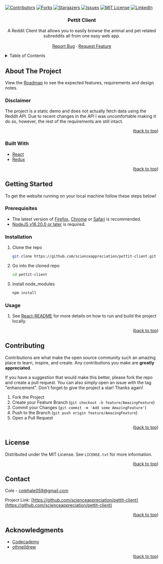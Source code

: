 <!-- Improved compatibility of back to top link: See: https://github.com/othneildrew/Best-README-Template/pull/73 -->
<a name="readme-top"></a>
<!--
*** Thanks for checking out the Best-README-Template. If you have a suggestion
*** that would make this better, please fork the repo and create a pull request
*** or simply open an issue with the tag "enhancement".
*** Don't forget to give the project a star!
*** Thanks again! Now go create something AMAZING! :D
-->



<!-- PROJECT SHIELDS -->
<!--
*** I'm using markdown "reference style" links for readability.
*** Reference links are enclosed in brackets [ ] instead of parentheses ( ).
*** See the bottom of this document for the declaration of the reference variables
*** for contributors-url, forks-url, etc. This is an optional, concise syntax you may use.
*** https://www.markdownguide.org/basic-syntax/#reference-style-links
-->
[![Contributors][contributors-shield]][contributors-url]
[![Forks][forks-shield]][forks-url]
[![Stargazers][stars-shield]][stars-url]
[![Issues][issues-shield]][issues-url]
[![MIT License][license-shield]][license-url]
[![LinkedIn][linkedin-shield]][linkedin-url]

<h3 align="center">Pettit Client</h3>

  <p align="center">
    A Reddit Client that allows you to easily browse the animal and pet related subreddits all from one easy web app.
    <br />
    <br />
    <a href="https://github.com/scienceappreciation/pettit-client/issues">Report Bug</a>
    ·
    <a href="https://github.com/scienceappreciation/pettit-client/issues">Request Feature</a>
  </p>
</div>



<!-- TABLE OF CONTENTS -->
<details>
  <summary>Table of Contents</summary>
  <ol>
    <li>
      <a href="#about-the-project">About The Project</a>
      <ul>
        <li><a href="#built-with">Built With</a></li>
      </ul>
    </li>
    <li>
      <a href="#getting-started">Getting Started</a>
      <ul>
        <li><a href="#prerequisites">Prerequisites</a></li>
        <li><a href="#installation">Installation</a></li>
      </ul>
    </li>
    <li><a href="#usage">Usage</a></li>
    <li><a href="#contributing">Contributing</a></li>
    <li><a href="#license">License</a></li>
    <li><a href="#contact">Contact</a></li>
    <li><a href="#acknowledgments">Acknowledgments</a></li>
  </ol>
</details>



<!-- ABOUT THE PROJECT -->
## About The Project

View the [Roadmap](Roadmap.md) to see the expected features, requirements and design notes.

### Disclaimer

The project is a static demo and does not actually fetch data using the Reddit API. Due to recent changes in the API I was uncomfortable making it do so, however, the rest of the requirements are still intact.

<p align="right">(<a href="#readme-top">back to top</a>)</p>



### Built With

* [React][React-url]
* [Redux][Redux-url]

<p align="right">(<a href="#readme-top">back to top</a>)</p>



<!-- GETTING STARTED -->
## Getting Started

To get the website running on your local machine follow these steps below!

### Prerequisites

- The latest version of [Firefox][Firefox-url], [Chrome][Chrome-url] or [Safari][Safari-url] is recommended.
- [NodeJS v16.20.0 or later][Node-url] is required.

### Installation

1. Clone the repo
   ```sh
   git clone https://github.com/scienceappreciation/pettit-client.git
   ```
2. Go into the cloned repo
    ```sh 
    cd pettit-client
    ```
3. Install node_modules
    ```sh
    npm install
    ```
### Usage 

1. See [React-README](REACT-README.md) for more details on how to run and build the project locally.

<p align="right">(<a href="#readme-top">back to top</a>)</p>



<!-- CONTRIBUTING -->
## Contributing

Contributions are what make the open source community such an amazing place to learn, inspire, and create. Any contributions you make are **greatly appreciated**.

If you have a suggestion that would make this better, please fork the repo and create a pull request. You can also simply open an issue with the tag "enhancement".
Don't forget to give the project a star! Thanks again!

1. Fork the Project
2. Create your Feature Branch (`git checkout -b feature/AmazingFeature`)
3. Commit your Changes (`git commit -m 'Add some AmazingFeature'`)
4. Push to the Branch (`git push origin feature/AmazingFeature`)
5. Open a Pull Request

<p align="right">(<a href="#readme-top">back to top</a>)</p>



<!-- LICENSE -->
## License

Distributed under the MIT License. See `LICENSE.txt` for more information.

<p align="right">(<a href="#readme-top">back to top</a>)</p>



<!-- CONTACT -->
## Contact

Cole - colehale059@gmail.com

Project Link: [https://github.com/scienceappreciation/pettit-client](https://github.com/scienceappreciation/pettit-client)

<p align="right">(<a href="#readme-top">back to top</a>)</p>



<!-- ACKNOWLEDGMENTS -->
## Acknowledgments

* [Codecademy](https://www.codecademy.com)
* [othneildrew](https://github.com/othneildrew/Best-README-Template/)

<p align="right">(<a href="#readme-top">back to top</a>)</p>



<!-- MARKDOWN LINKS & IMAGES -->
<!-- https://www.markdownguide.org/basic-syntax/#reference-style-links -->
[contributors-shield]: https://img.shields.io/github/contributors/scienceappreciation/pettit-client.svg?style=for-the-badge
[contributors-url]: https://github.com/scienceappreciation/pettit-client/graphs/contributors
[forks-shield]: https://img.shields.io/github/forks/scienceappreciation/pettit-client.svg?style=for-the-badge
[forks-url]: https://github.com/scienceappreciation/pettit-client/network/members
[stars-shield]: https://img.shields.io/github/stars/scienceappreciation/pettit-client.svg?style=for-the-badge
[stars-url]: https://github.com/scienceappreciation/pettit-client/stargazers
[issues-shield]: https://img.shields.io/github/issues/scienceappreciation/pettit-client.svg?style=for-the-badge
[issues-url]: https://github.com/scienceappreciation/pettit-client/issues
[license-shield]: https://img.shields.io/github/license/scienceappreciation/pettit-client.svg?style=for-the-badge
[license-url]: https://github.com/scienceappreciation/pettit-client/blob/master/LICENSE.txt
[linkedin-shield]: https://img.shields.io/badge/-LinkedIn-black.svg?style=for-the-badge&logo=linkedin&colorB=555
[linkedin-url]: https://linkedin.com/in/cole-hale
[Firefox-url]: https://www.mozilla.org/en-US/firefox/new/
[Chrome-url]: https://www.google.com/chrome/
[Safari-url]: https://www.apple.com/safari/
[Node-url]: https://nodejs.org/en
[React-url]: https://react.dev/
[Redux-url]: https://redux.js.org/